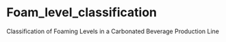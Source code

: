 # Foam_level_classification
Classification of Foaming Levels in a Carbonated Beverage Production Line
